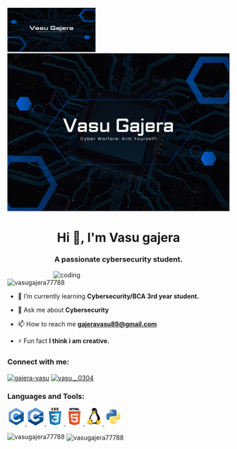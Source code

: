 <img src="https://github.com/vasugajera77788/vasugajera77788/blob/main/Blue%20Futuristic%20Technology%20Presentation%20(Postcards).png" 
     width="200" 
     height="100" 
     alt="Cyber Security Logo">
![logo](https://github.com/vasugajera77788/vasugajera77788/blob/main/Blue%20Futuristic%20Technology%20Presentation%20(Postcards).png)
<h1 align="center">Hi 👋, I'm Vasu gajera</h1>
<h3 align="center">A passionate cybersecurity student.</h3>

<img align="right" alt="coding" width="400" src="https://user-images.githubusercontent.com/55389276/140866485-8fb1c876-9a8f-4d6a-98dc-08c4981eaf70.gif">

<p align="left"> <img src="https://komarev.com/ghpvc/?username=vasugajera77788&label=Profile%20views&color=0e75b6&style=flat" alt="vasugajera77788" /> </p>

- 🌱 I’m currently learning **Cybersecurity/BCA 3rd year student.**

- 💬 Ask me about **Cybersecurity**

- 📫 How to reach me **gajeravasu89@gmail.com**

- ⚡ Fun fact **I think i am creative.**

<h3 align="left">Connect with me:</h3>
<p align="left">
<a href="https://linkedin.com/in/gajera-vasu" target="blank"><img align="center" src="https://raw.githubusercontent.com/rahuldkjain/github-profile-readme-generator/master/src/images/icons/Social/linked-in-alt.svg" alt="gajera-vasu" height="30" width="40" /></a>
<a href="https://instagram.com/vasu._.0304" target="blank"><img align="center" src="https://raw.githubusercontent.com/rahuldkjain/github-profile-readme-generator/master/src/images/icons/Social/instagram.svg" alt="vasu._.0304" height="30" width="40" /></a>
</p>

<h3 align="left">Languages and Tools:</h3>
<p align="left"> <a href="https://www.cprogramming.com/" target="_blank" rel="noreferrer"> <img src="https://raw.githubusercontent.com/devicons/devicon/master/icons/c/c-original.svg" alt="c" width="40" height="40"/> </a> <a href="https://www.w3schools.com/cpp/" target="_blank" rel="noreferrer"> <img src="https://raw.githubusercontent.com/devicons/devicon/master/icons/cplusplus/cplusplus-original.svg" alt="cplusplus" width="40" height="40"/> </a> <a href="https://www.w3schools.com/css/" target="_blank" rel="noreferrer"> <img src="https://raw.githubusercontent.com/devicons/devicon/master/icons/css3/css3-original-wordmark.svg" alt="css3" width="40" height="40"/> </a> <a href="https://www.w3.org/html/" target="_blank" rel="noreferrer"> <img src="https://raw.githubusercontent.com/devicons/devicon/master/icons/html5/html5-original-wordmark.svg" alt="html5" width="40" height="40"/> </a> <a href="https://www.linux.org/" target="_blank" rel="noreferrer"> <img src="https://raw.githubusercontent.com/devicons/devicon/master/icons/linux/linux-original.svg" alt="linux" width="40" height="40"/> </a> <a href="https://www.python.org" target="_blank" rel="noreferrer"> <img src="https://raw.githubusercontent.com/devicons/devicon/master/icons/python/python-original.svg" alt="python" width="40" height="40"/> </a> </p>

<p><img align="left" src="https://github-readme-stats.vercel.app/api/top-langs?username=vasugajera77788&show_icons=true&locale=en&layout=compact" alt="vasugajera77788" /></p>

<p>&nbsp;<img align="center" src="https://github-readme-stats.vercel.app/api?username=vasugajera77788&show_icons=true&locale=en" alt="vasugajera77788" /></p>

